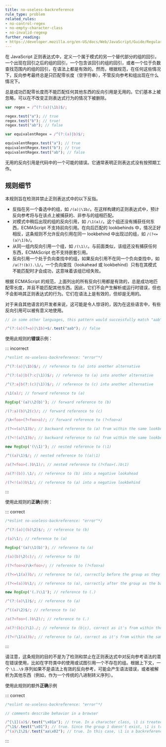 ```yaml
---
title: no-useless-backreference
rule_type: problem
related_rules:
- no-control-regex
- no-empty-character-class
- no-invalid-regexp
further_reading:
- https://developer.mozilla.org/en-US/docs/Web/JavaScript/Guide/Regular_Expressions
---
```


在 JavaScript 正则表达式中，定义一个属于模式的另一个替代部分的组的回引，一个出现在回引之后的组的回引，一个包含该回引的组的回引，或者一个位于负数查找范围内的组的回引，在语法上都是有效的。然而，根据规范，在任何这些情况下，反向参考最终总是只匹配零长度（空字符串），不管反向参考和组出现在什么情况下。

总是成功匹配零长度而不能匹配任何其他东西的反向引用是无用的。它们基本上被忽略，可以在不改变正则表达式行为的情况下被删除。

```js
var regex = /^(?:(a)|\1b)$/;

regex.test("a"); // true
regex.test("b"); // true!
regex.test("ab"); // false

var equivalentRegex = /^(?:(a)|b)$/;

equivalentRegex.test("a"); // true
equivalentRegex.test("b"); // true
equivalentRegex.test("ab"); // false
```

无用的反向引用是代码中的一个可能的错误。它通常表明正则表达式没有按预期工作。

## 规则细节

本规则旨在检测并禁止正则表达式中的以下反指。

* 反指在另一个备选中的组，如 `/(a)|\1b/`。在这样构建的正则表达式中，预计反向参考将与在该点上被捕获的、非参与的组相匹配。
* 对模式中稍后出现的组的反向引用，如 `/\1(a)/`。这个组还没有捕获任何东西，ECMAScript 不支持前向引用。在向后匹配的 lookbehinds 中，情况正好相反，这条规则不允许反向引用在同一 lookbehind 中出现过的组，如 `/(?<=(a)\1)b/`。
* 从同一组内反向引用一个组，如 `/(\1)/`。与前面类似，该组还没有捕获任何东西，ECMAScript 也不支持嵌套引用。
* 反向引用一个处于负向查找中的组，如果反向引用不在同一个负向查找中，如 `/a(?!(b)).\1/`。一个负向查找（lookahead 或 lookbehind）只有在其模式不能匹配时才会成功，这意味着该组已经失败。

根据 ECMAScript 的规范，上面列出的所有反向引用都是有效的，总是成功地匹配零长度，并且不能匹配其他东西。因此，它们不会产生解析或运行时错误，但也不会影响其正则表达式的行为。它们在语法上是有效的，但却是无用的。

对于来自其他语言的开发者来说，这可能是令人惊讶的，因为在这些语言中，有些反向引用可以被有意义地使用。

```js
// in some other languages, this pattern would successfully match "aab"

/^(?:(a)(?=a)|\1b)+$/.test("aab"); // false
```

使用此规则的**错误**示例：

::: incorrect

```js
/*eslint no-useless-backreference: "error"*/

/^(?:(a)|\1b)$/; // reference to (a) into another alternative

/^(?:(a)|b(?:c|\1))$/; // reference to (a) into another alternative

/^(?:a|b(?:(c)|\1))$/; // reference to (c) into another alternative

/\1(a)/; // forward reference to (a)

RegExp('(a)\\2(b)'); // forward reference to (b)

/(?:a)(b)\2(c)/; // forward reference to (c)

/\k<foo>(?<foo>a)/; // forward reference to (?<foo>a)

/(?<=(a)\1)b/; // backward reference to (a) from within the same lookbehind

/(?<!(a)\1)b/; // backward reference to (a) from within the same lookbehind

new RegExp('(\\1)'); // nested reference to (\1)

/^((a)\1)$/; // nested reference to ((a)\1)

/a(?<foo>(.)b\1)/; // nested reference to (?<foo>(.)b\1)

/a(?!(b)).\1/; // reference to (b) into a negative lookahead

/(?<!(a))b\1/; // reference to (a) into a negative lookbehind
```

:::

使用此规则的**正确**示例：

::: correct

```js
/*eslint no-useless-backreference: "error"*/

/^(?:(a)|(b)\2)$/; // reference to (b)

/(a)\1/; // reference to (a)

RegExp('(a)\\1(b)'); // reference to (a)

/(a)(b)\2(c)/; // reference to (b)

/(?<foo>a)\k<foo>/; // reference to (?<foo>a)

/(?<=\1(a))b/; // reference to (a), correctly before the group as they're in the same lookbehind

/(?<=(a))b\1/; // reference to (a), correctly after the group as the backreference isn't in the lookbehind

new RegExp('(.)\\1'); // reference to (.)

/^(?:(a)\1)$/; // reference to (a)

/^((a)\2)$/; // reference to (a)

/a(?<foo>(.)b\2)/; // reference to (.)

/a(?!(b|c)\1)./; // reference to (b|c), correct as it's from within the same negative lookahead

/(?<!\1(a))b/; // reference to (a), correct as it's from within the same negative lookbehind
```

:::

请注意，这条规则的目的不是为了检测和禁止在正则表达式中对反向参考语法的潜在错误使用，比如在字符类中的使用或试图引用一个不存在的组。根据上下文，一个 `\1`...`\9` 序列如果不是语法上有效的反向参考，可能会产生语法错误，或者被解析为其他东西（例如，作为一个传统的八进制转义序列）。

使用此规则的额外**正确**示例

::: correct

```js
/*eslint no-useless-backreference: "error"*/

// comments describe behavior in a browser

/^[\1](a)$/.test("\x01a"); // true. In a character class, \1 is treated as an octal escape sequence.
/^\1$/.test("\x01"); // true. Since the group 1 doesn't exist, \1 is treated as an octal escape sequence.
/^(a)\1\2$/.test("aa\x02"); // true. In this case, \1 is a backreference, \2 is an octal escape sequence.
```

:::
